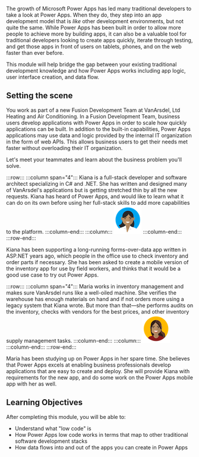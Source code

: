 The growth of Microsoft Power Apps has led many traditional developers to take a look at Power Apps. When they do, they step into an app development model that is _like_ other development environments, but not quite the same. While Power Apps has been built in order to allow more people to achieve more by building apps, it can also be a valuable tool for traditional developers looking to create apps quickly, iterate through testing, and get those apps in front of users on tablets, phones, and on the web faster than ever before.

This module will help bridge the gap between your existing traditional development knowledge and how Power Apps works including app logic, user interface creation, and data flow.

## Setting the scene

You work as part of a new Fusion Development Team at VanArsdel, Ltd Heating and Air Conditioning. In a Fusion Development Team, business users develop applications with Power Apps in order to scale how quickly applications can be built. In addition to the built-in capabilities, Power Apps applications may use data and logic provided by the internal IT organization in the form of web APIs. This allows business users to get their needs met faster without overloading their IT organization.

Let's meet your teammates and learn about the business problem you'll solve.

:::row:::
  :::column span="4":::
    Kiana is a full-stack developer and software architect specializing in C# and .NET. She has written and designed many of VanArsdel's applications but is getting stretched thin by all the new requests. Kiana has heard of Power Apps, and would like to learn what it can do on its own before using her full-stack skills to add more capabilities to the platform.
  :::column-end:::
  :::column:::
    ![Cartoon depiction of Crystal](../../../shared/media/kiana.png)
  :::column-end:::
:::row-end:::

Kiana has been supporting a long-running forms-over-data app written in ASP.NET years ago, which people in the office use to check inventory and order parts if necessary. She has been asked to create a mobile version of the inventory app for use by field workers, and thinks that it would be a good use case to try out Power Apps.

:::row:::
  :::column span="4":::
    Maria works in inventory management and makes sure VanArsdel runs like a well-oiled machine. She verifies the warehouse has enough materials on hand and if not orders more using a legacy system that Kiana wrote. But more than that—she performs audits on the inventory, checks with vendors for the best prices, and other inventory supply management tasks.
  :::column-end:::
  :::column:::
    ![Cartoon depiction of Maria](../../shared/media/maria.png)
  :::column-end:::
:::row-end:::

Maria has been studying up on Power Apps in her spare time. She believes that Power Apps excels at enabling business professionals develop applications that are easy to create and deploy. She will provide Kiana with requirements for the new app, and do some work on the Power Apps mobile app with her as well.

## Learning Objectives

After completing this module, you will be able to:

* Understand what "low code" is
* How Power Apps low code works in terms that map to other traditional software development stacks 
* How data flows into and out of the apps you can create in Power Apps
